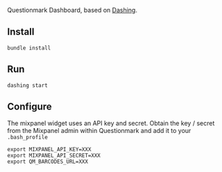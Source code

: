 Questionmark Dashboard, based on [Dashing](http://shopify.github.io/dashing).

## Install

`bundle install`

## Run

`dashing start`

## Configure
The mixpanel widget uses an API key and secret. Obtain the key / secret from the Mixpanel admin within Questionmark and add it to your `.bash_profile`

```
export MIXPANEL_API_KEY=XXX
export MIXPANEL_API_SECRET=XXX
export QM_BARCODES_URL=XXX
```
